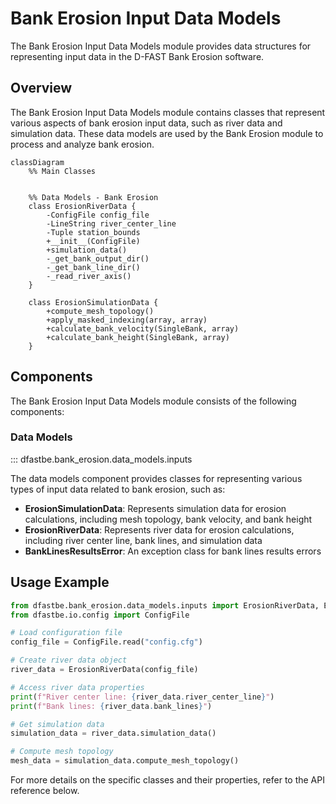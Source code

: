 # Bank Erosion Input Data Models

The Bank Erosion Input Data Models module provides data structures for representing input data in the D-FAST Bank Erosion software.

## Overview

The Bank Erosion Input Data Models module contains classes that represent various aspects of bank erosion input data, such as river data and simulation data. These data models are used by the Bank Erosion module to process and analyze bank erosion.

```mermaid
classDiagram
    %% Main Classes

    
    %% Data Models - Bank Erosion
    class ErosionRiverData {
        -ConfigFile config_file
        -LineString river_center_line
        -Tuple station_bounds
        +__init__(ConfigFile)
        +simulation_data()
        -_get_bank_output_dir()
        -_get_bank_line_dir()
        -_read_river_axis()
    }

    class ErosionSimulationData {
        +compute_mesh_topology()
        +apply_masked_indexing(array, array)
        +calculate_bank_velocity(SingleBank, array)
        +calculate_bank_height(SingleBank, array)
    }
```

## Components

The Bank Erosion Input Data Models module consists of the following components:

### Data Models

::: dfastbe.bank_erosion.data_models.inputs

The data models component provides classes for representing various types of input data related to bank erosion, such as:

- **ErosionSimulationData**: Represents simulation data for erosion calculations, including mesh topology, bank velocity, and bank height
- **ErosionRiverData**: Represents river data for erosion calculations, including river center line, bank lines, and simulation data
- **BankLinesResultsError**: An exception class for bank lines results errors

## Usage Example

```python
from dfastbe.bank_erosion.data_models.inputs import ErosionRiverData, ErosionSimulationData
from dfastbe.io.config import ConfigFile

# Load configuration file
config_file = ConfigFile.read("config.cfg")

# Create river data object
river_data = ErosionRiverData(config_file)

# Access river data properties
print(f"River center line: {river_data.river_center_line}")
print(f"Bank lines: {river_data.bank_lines}")

# Get simulation data
simulation_data = river_data.simulation_data()

# Compute mesh topology
mesh_data = simulation_data.compute_mesh_topology()
```

For more details on the specific classes and their properties, refer to the API reference below.